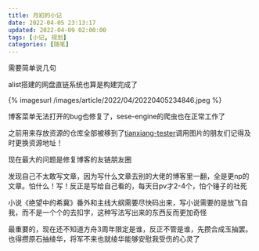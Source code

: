 ```yaml
---
title: 月初的小记
date: 2022-04-05 23:13:17
updated: 2022-04-09 02:00:00
tags: [小记, 规划]
categories: [随笔]
---
```

需要简单说几句

alist搭建的网盘直链系统也算是构建完成了

{% imagesurl /images/article/2022/04/20220405234846.jpeg %}

<!-- more -->

博客菜单无法打开的bug也修复了，sese-engine的爬虫也在正常工作了

之前用来存放资源的仓库全部被移到了[tianxiang-tester](https://github.com/tianxiang-tester)调用图片的朋友们记得及时更换资源地址！

现在最大的问题是修复博客的友链朋友圈

发现自己不太敢写文章，因为写什么文章去别的大佬的博客里一翻，全是更np的文章。怕什么！写！反正是写给自己看的，每天日pv才2-4个，怕个锤子的社死

小说《绝望中的希冀》番外和主线大纲需要尽快码出来，写小说需要的是放飞自我，而不是一个个的去扣字，这种写法写出来的东西反而更加奇怪

最重要的，现在还不知道方舟3周年限定是谁，反正不管是谁，先攒合成玉抽罢。也得攒原石抽绫华，将军不来也就绫华能够安慰我受伤的心灵了